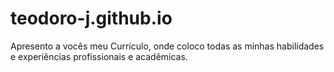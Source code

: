 # teodoro-j.github.io

Apresento a vocês meu Currículo, onde coloco todas as minhas habilidades e experiências profissionais e acadêmicas.
